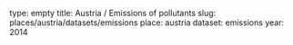 type: empty
title: Austria / Emissions of pollutants
slug: places/austria/datasets/emissions
place: austria
dataset: emissions
year: 2014
